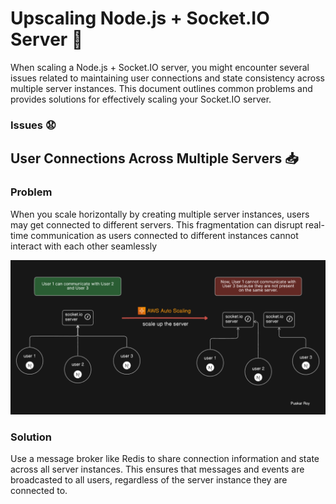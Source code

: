 # Upscaling Node.js + Socket.IO Server 🚀


When scaling a Node.js + Socket.IO server, you might encounter several issues related to maintaining user connections and state consistency across multiple server instances. This document outlines common problems and provides solutions for effectively scaling your Socket.IO server.


### Issues 😧

## User Connections Across Multiple Servers 📥

### Problem

 When you scale horizontally by creating multiple server instances, users may get connected to different servers. This fragmentation can disrupt real-time communication as users connected to different instances cannot interact with each other seamlessly

 ![server](./docs/assets/socket-server-problem.png)

 ### Solution

 Use a message broker like Redis to share connection information and state across all server instances. This ensures that messages and events are broadcasted to all users, regardless of the server instance they are connected to.
